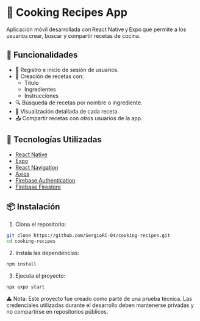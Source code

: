 # 🍳 Cooking Recipes App

Aplicación móvil desarrollada con React Native y Expo que permite a los usuarios crear, buscar y compartir recetas de cocina.

## 📱 Funcionalidades

- 🔐 Registro e inicio de sesión de usuarios.
- 📝 Creación de recetas con:
  - Título
  - Ingredientes
  - Instrucciones
- 🔍 Búsqueda de recetas por nombre o ingrediente.
- 📄 Visualización detallada de cada receta.
- 📤 Compartir recetas con otros usuarios de la app.

## 🚀 Tecnologías Utilizadas

- [React Native](https://reactnative.dev/)
- [Expo](https://expo.dev/)
- [React Navigation](https://reactnavigation.org/)
- [Axios](https://axios-http.com/)
- [Firebase Authentication](https://firebase.google.com/products/auth)
- [Firebase Firestore](https://firebase.google.com/products/firestore)

## 📦 Instalación

1. Clona el repositorio:

```bash
git clone https://github.com/SergioRC-04/cooking-recipes.git
cd cooking-recipes
```

2. Instala las dependencias:

```bash
npm install
```

3. Ejecuta el proyecto:

```bash
npx expo start
```
⚠️ Nota: Este proyecto fue creado como parte de una prueba técnica. Las credenciales utilizadas durante el desarrollo deben mantenerse privadas y no compartirse en repositorios públicos.

